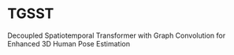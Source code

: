 # TGSST
Decoupled Spatiotemporal Transformer with Graph Convolution for Enhanced 3D Human Pose Estimation
